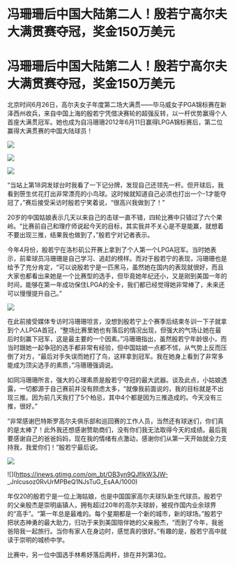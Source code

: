 # 冯珊珊后中国大陆第二人！殷若宁高尔夫大满贯赛夺冠，奖金150万美元

# 冯珊珊后中国大陆第二人！殷若宁高尔夫大满贯赛夺冠，奖金150万美元

北京时间6月26日，高尔夫女子年度第二场大满贯——毕马威女子PGA锦标赛在新泽西州收兵，来自中国上海的殷若宁凭借决赛轮的超强反转，以一杆优势赢得个人首座大满贯冠军。她也成为自冯珊珊2012年6月11日赢得LPGA锦标赛后，第二位赢得大满贯赛的中国大陆球员！

![](https://inews.gtimg.com/om_bt/OmFdhspSKgMw32j00Azk5FlHK4uPYXLYfHbOqj5JjoPZQAA/1000)

![](https://inews.gtimg.com/om_bt/OMFshJcpfCWiYr36EBuzRArkRX2VeKkJuR6YmNBkHOc4gAA/1000)

![](https://inews.gtimg.com/om_bt/G2FYAVSfd72Lnss3X6LW2Z14kzlYHxmPAGSxZE88OJr7oAA/0)

“当站上第18洞发球台时我看了一下记分牌，发现自己还领先一杆。但开球后，我看到笹生优花打出非常漂亮的小鸟球。这时候就知道自己必须也打出一个-1才能夺冠了，”赛后接受采访时殷若宁笑着说，“很高兴我做到了！”

20岁的中国姑娘表示几天以来自己的击球一直不错，四轮比赛中只错过了六个果岭。“比赛前自己和理疗师说起今天的目标，其实我并不关心是不是能赢，就想着不要出现三推，结果我也做到了，”殷若宁对记者表示。

今年4月份，殷若宁在洛杉矶公开赛上拿到了个人第一个LPGA冠军。当时她表示，前辈球员冯珊珊是自己学习、追赶的榜样。而对于殷若宁的表现，冯珊珊也是给予了充分肯定，“可以说殷若宁是一匹黑马，虽然她在国内的表现就很好，而且大家也都看出来她是一个比赛型的选手，但毕竟她年纪还小，又是刚到美国一年的时间，能够在第一年成功保住LPGA的全卡，我们都已经觉得她非常棒了，未来还可以慢慢提升自己。”

![](https://inews.gtimg.com/om_bt/ON5Hf6_KB23vKYqiCGGhQSAhXC3wL7CY23F7TcWHnyEA0AA/1000)

在此前接受媒体专访时冯珊珊坦言，没想到殷若宁上个赛季后结束冬训一下子就拿到个人LPGA首冠，“整场比赛里她也有落后的情况出现，但强大的气场让她在最后时刻赢下冠军，这是最主要的一个因素。”冯珊珊指出，虽然殷若宁年龄很小，而当时跟她一起争冠的选手都非常有经验，但中国姑娘一点都不怵，从气势上反而压倒了对方，“最后对手失误而她打了鸟，这样拿到冠军。我在她身上看到了非常多能成为顶尖选手的素质，”冯珊珊强调说。

如同冯珊珊所言，强大的心理素质是殷若宁夺冠的最大武器。谈及此点，小姑娘透露，一切都源于自己赛前并没有顾虑太多，“就像我前面说的，我的目标就是不出现三推。因为前几天我打了5个柏忌，其中4个都是因为三推造成的。今天没有三推，很好。”

“非常感谢巴特斯罗高尔夫俱乐部和巡回赛的工作人员，当然还有球迷们，你们真的是太棒了！此外我还想感谢赞助商们，没有你们我无法取得今天的成绩。最后我要感谢自己的爸爸妈妈，现在我的情绪有点激动，感谢你们从第一天开始就全力支持我，我爱你们！”殷若宁最后说。

![](https://inews.gtimg.com/om_bt/OheNlD3BbWzq7CRPPvwQzh6Xq7jcPPpxA0EwZOdLXtVtwAA/1000)

![](https://inews.gtimg.com/om_bt/OB3yn9QJfIkW3JW-
_Jnlcusoz0RvUrMPBeQ1NJsTuG_EsAA/1000)

年仅20的殷若宁是一位上海姑娘，也是中国国家高尔夫球队新生代球员。殷若宁的父亲殷杰是崇明庙镇人，拥有超过20年的高尔夫球龄，被视作国内业余球界的“高手”。“第一年总是最难的。每个星期都是一个新的城市，新的球场。”殷若宁把状态神勇的最大助力，归功于来到美国陪伴她的父亲殷杰，“而到了今年，我爸爸陪我一起旅行。当你有家人在身边时，感觉真的很好。”有趣的是，殷若宁高中就读于崇明的城桥中学。

比赛中，另一位中国选手林希妤落后两杆，排在并列第3位。


